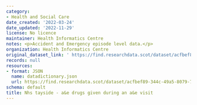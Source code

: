 ```yaml
---
category:
- Health and Social Care
date_created: '2022-03-24'
date_updated: '2022-11-29'
license: No licence
maintainer: Health Informatics Centre
notes: <p>Accident and Emergency episode level data.</p>
organization: Health Informatics Centre
original_dataset_link: ' https://find.researchdata.scot/dataset/acfbef89-344c-49a5-8079-7344f4316e0f'
records: null
resources:
- format: JSON
  name: datadictionary.json
  url: https://find.researchdata.scot/dataset/acfbef89-344c-49a5-8079-7344f4316e0f/resource/acfbef89-344c-49a5-8079-7344f4316e0f/download/datadictionary.json
schema: default
title: Nhs tayside - a&e drugs given during an a&e visit
---
```

